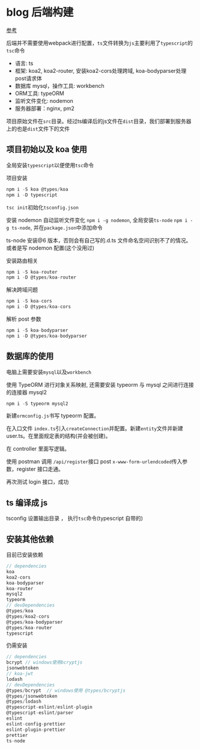 # blog 后端构建

[参考](https://github.com/hungeroxc/oxc-blog-server)

后端并不需要使用webpack进行配置，`ts`文件转换为`js`主要利用了`typescript`的`tsc`命令

- 语言: ts
- 框架: koa2, koa2-router, 安装koa2-cors处理跨域, koa-bodyparser处理post请求体
- 数据库 mysql，操作工具: workbench
- ORM工具: typeORM
- 监听文件变化: nodemon
- 服务器部署：nginx, pm2

项目原始文件在`src`目录。经过ts编译后的js文件在`dist`目录，我们部署到服务器上的也是`dist`文件下的文件

## 项目初始以及 koa 使用

全局安装`typescript`以便使用`tsc`命令

项目安装

```js
npm i -S koa @types/koa
npm i -D typescript
```

`tsc init`初始化`tsconfig.json`

安装 nodemon 自动监听文件变化 `npm i -g nodemon`, 全局安装`ts-node` `npm i -g ts-node`, 并在`package.json`中添加命令

ts-node 安装@6 版本，否则会有自己写的.d.ts 文件命名空间识别不了的情况。或者是写 nodemon 配置(这个没用过)

安装路由相关

```js
npm i -S koa-router
npm i -D @types/koa-router
```

解决跨域问题

```js
npm i -S koa-cors
npm i -D @types/koa-cors
```

解析 post 参数

```js
npm i -S koa-bodyparser
npm i -D @types/koa-bodyparser
```

## 数据库的使用

电脑上需要安装`mysql`以及`workbench`

使用 TypeORM 进行对象关系映射, 还需要安装 typeorm 与 mysql 之间进行连接的连接器 mysql2

```js
npm i -S typeorm mysql2
```

新建`ormconfig.js`书写 typeorm 配置。

在入口文件 `index.ts`引入`createConnection`并配置。新建`entity`文件并新建 user.ts。在里面规定表的结构(并会被创建)。

在 controller 里面写逻辑。

使用 postman 调用 `/api/register`接口 post `x-www-form-urlendcoded`传入参数，register 接口走通。

再次测试 login 接口，成功

## ts 编译成 js

tsconfig 设置输出目录 ， 执行`tsc`命令(typescript 自带的)

## 安装其他依赖

目前已安装依赖

```js
// dependencies
koa
koa2-cors
koa-bodyparser
koa-router
mysql2
typeorm
// devDependencies
@types/koa
@types/koa2-cors
@types/koa-bodyparser
@types/koa-router
typescript
```

仍需安装

```js
// dependencies
bcrypt // windows使用bcryptjs
jsonwebtoken
// koa-jwt
lodash
// devDependencies
@types/bcrypt  // windows使用 @types/bcryptjs
@types/jsonwebtoken
@types/lodash
@typescript-eslint/eslint-plugin
@typescript-eslint/parser
eslint
eslint-config-prettier
eslint-plugin-prettier
prettier
ts-node
```
